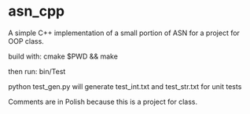 # asn_cpp
A simple C++ implementation of a small portion of ASN for a project for OOP class.

build with: cmake $PWD && make

then run: bin/Test

python test_gen.py will generate test_int.txt and test_str.txt for unit tests

Comments are in Polish because this is a project for class.
